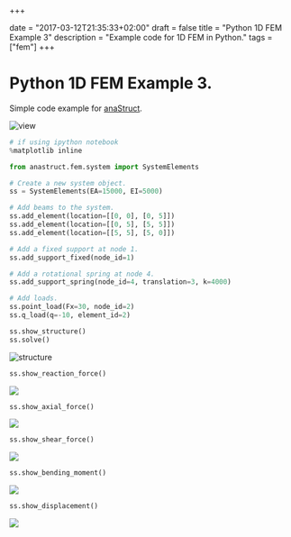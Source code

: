 +++

date = "2017-03-12T21:35:33+02:00"
draft = false
title = "Python 1D FEM Example 3"
description = "Example code for 1D FEM in Python."
tags = ["fem"]
+++

# Python 1D FEM Example 3.

Simple code example for [anaStruct](https://github.com/ritchie46/anaStruct).

![view](/img/fem/example_3/example.png)

```python
# if using ipython notebook
%matplotlib inline

from anastruct.fem.system import SystemElements

# Create a new system object.
ss = SystemElements(EA=15000, EI=5000)

# Add beams to the system.
ss.add_element(location=[[0, 0], [0, 5]])
ss.add_element(location=[[0, 5], [5, 5]])
ss.add_element(location=[[5, 5], [5, 0]])

# Add a fixed support at node 1.
ss.add_support_fixed(node_id=1)

# Add a rotational spring at node 4.
ss.add_support_spring(node_id=4, translation=3, k=4000)

# Add loads.
ss.point_load(Fx=30, node_id=2)
ss.q_load(q=-10, element_id=2)

ss.show_structure()
ss.solve()
```

![structure](/img/fem/example_3/structure_1.png)

```python
ss.show_reaction_force()
```

![](/img/fem/example_3/reaction_3.png)

```python
ss.show_axial_force()
```

![](/img/fem/example_3/normal_3.png)

```python
ss.show_shear_force()
```

![](/img/fem/example_3/shear_3.png)

```python
ss.show_bending_moment()
```

![](/img/fem/example_3/moment_3.png)

```python
ss.show_displacement()
```

![](/img/fem/example_3/displacement_3.png)

